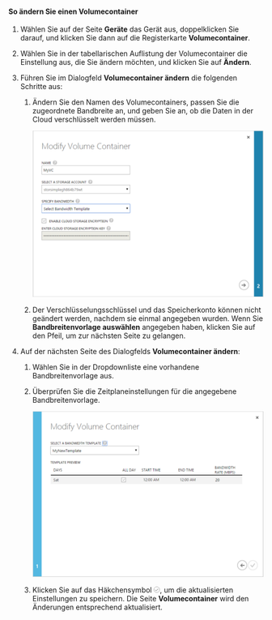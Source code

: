 
#### So ändern Sie einen Volumecontainer

1. Wählen Sie auf der Seite **Geräte** das Gerät aus, doppelklicken Sie darauf, und klicken Sie dann auf die Registerkarte **Volumecontainer**.

2. Wählen Sie in der tabellarischen Auflistung der Volumecontainer die Einstellung aus, die Sie ändern möchten, und klicken Sie auf **Ändern**.

3. Führen Sie im Dialogfeld **Volumecontainer ändern** die folgenden Schritte aus:

    1. Ändern Sie den Namen des Volumecontainers, passen Sie die zugeordnete Bandbreite an, und geben Sie an, ob die Daten in der Cloud verschlüsselt werden müssen.

        ![Ändern eines Volumecontainers mit Bandbreitenvorlage 1](./media/storsimple-modify-volume-container/HCS_ModifyVCBT1-include.png)

    2. Der Verschlüsselungsschlüssel und das Speicherkonto können nicht geändert werden, nachdem sie einmal angegeben wurden. Wenn Sie **Bandbreitenvorlage auswählen** angegeben haben, klicken Sie auf den Pfeil, um zur nächsten Seite zu gelangen.

4. Auf der nächsten Seite des Dialogfelds **Volumecontainer ändern**:

    1. Wählen Sie in der Dropdownliste eine vorhandene Bandbreitenvorlage aus.

    2. Überprüfen Sie die Zeitplaneinstellungen für die angegebene Bandbreitenvorlage.

        ![Ändern eines Volumecontainers mit Bandbreitenvorlage 2](./media/storsimple-modify-volume-container/HCS_ModifyVCBT2-include.png)

    3. Klicken Sie auf das Häkchensymbol ![Häkchensymbol](./media/storsimple-modify-volume-container/HCS_CheckIcon-include.png), um die aktualisierten Einstellungen zu speichern. Die Seite **Volumecontainer** wird den Änderungen entsprechend aktualisiert.

 

<!---HONumber=August15_HO8-->